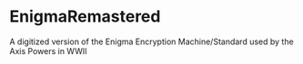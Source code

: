 # EnigmaRemastered
A digitized version of the Enigma Encryption Machine/Standard used by the Axis Powers in WWII
